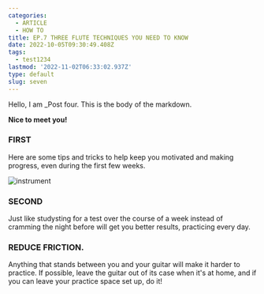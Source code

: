 ```yaml
---
categories:
  - ARTICLE
  - HOW TO
title: EP.7 THREE FLUTE TECHNIQUES YOU NEED TO KNOW
date: 2022-10-05T09:30:49.408Z
tags:
  - test1234
lastmod: '2022-11-02T06:33:02.937Z'
type: default
slug: seven
---
```


Hello, I am _Post four. 
This is the body of the markdown.

**Nice to meet you!**

### FIRST

Here are some tips and tricks to help keep you motivated and making progress, even during the first few weeks.

![instrument](/img/blogs/Blog1-instrument.png)


### SECOND
Just like studysting for a test over the course of a week instead of cramming the night before will get you better results, practicing every day.



### REDUCE FRICTION.
Anything that stands between you and your guitar will make it harder to practice. If possible, leave the guitar out of its case when it's at home, and if you can leave your practice space set up, do it!



<!-- ## Wee
### weee
##### weee -->
